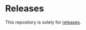 # Releases

This repository is solely for [releases](https://github.com/R08LOX/Releases/releases/).
